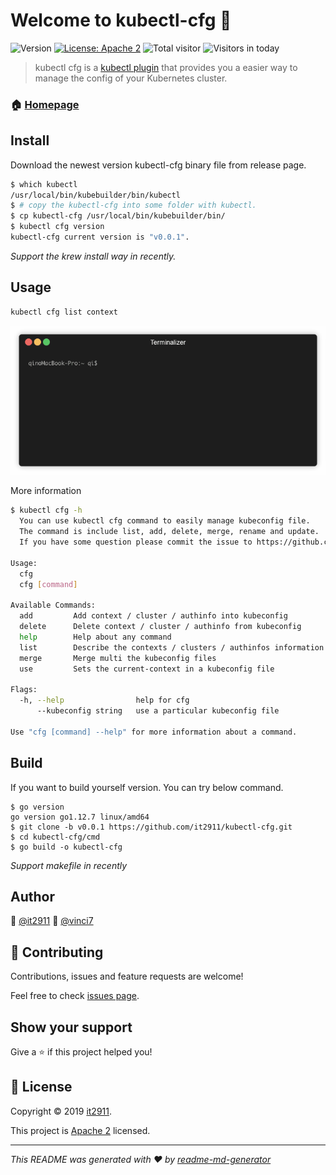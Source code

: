 # Welcome to kubectl-cfg 👋

![Version](https://img.shields.io/badge/version-0.0.1-blue.svg?cacheSeconds=2592000)
[![License: Apache 2](https://img.shields.io/badge/License-Apache%202-yellow.svg)](http://www.apache.org/licenses/LICENSE-2.0.html)
![Total visitor](https://visitor-count-badge.herokuapp.com/total.svg?repo_id=kubectl-cfg)
![Visitors in today](https://visitor-count-badge.herokuapp.com/today.svg?repo_id=kubectl-cfg)


> kubectl cfg is a [kubectl plugin](https://github.com/kubernetes-sigs/krew) that provides you a easier way to manage the config of your Kubernetes cluster.

### 🏠 [Homepage](https://github.com/it2911/kubectl-cfg)

## Install
Download the newest version kubectl-cfg binary file from release page. 
```sh
$ which kubectl
/usr/local/bin/kubebuilder/bin/kubectl
$ # copy the kubectl-cfg into some folder with kubectl.
$ cp kubectl-cfg /usr/local/bin/kubebuilder/bin/
$ kubectl cfg version
kubectl-cfg current version is "v0.0.1".
```
*Support the krew install way in recently.*

## Usage

```sh
kubectl cfg list context
```

![](https://raw.githubusercontent.com/77ImageHosting/repo1/master/imgrender1565764238132.gif)

More information

```sh
$ kubectl cfg -h                                
  You can use kubectl cfg command to easily manage kubeconfig file.
  The command is include list, add, delete, merge, rename and update.
  If you have some question please commit the issue to https://github.com/it2911/kubectl-cfg

Usage:
  cfg
  cfg [command]

Available Commands:
  add         Add context / cluster / authinfo into kubeconfig
  delete      Delete context / cluster / authinfo from kubeconfig
  help        Help about any command
  list        Describe the contexts / clusters / authinfos information in the kubeconfig file
  merge       Merge multi the kubeconfig files
  use         Sets the current-context in a kubeconfig file

Flags:
  -h, --help                help for cfg
      --kubeconfig string   use a particular kubeconfig file

Use "cfg [command] --help" for more information about a command.
```
## Build
If you want to build yourself version. You can try below command.
```
$ go version
go version go1.12.7 linux/amd64
$ git clone -b v0.0.1 https://github.com/it2911/kubectl-cfg.git
$ cd kubectl-cfg/cmd
$ go build -o kubectl-cfg
```
*Support makefile in recently*

## Author

👤 [@it2911](https://github.com/it2911) 👤 [@vinci7](https://github.com/vinci7)

## 🤝 Contributing

Contributions, issues and feature requests are welcome!

Feel free to check [issues page](https://github.com/it2911/kubectl-cfg/issues).

## Show your support

Give a ⭐️ if this project helped you!

## 📝 License

Copyright © 2019 [it2911](https://github.com/it2911).

This project is [Apache 2](http://www.apache.org/licenses/LICENSE-2.0.html) licensed.

***
_This README was generated with ❤️ by [readme-md-generator](https://github.com/kefranabg/readme-md-generator)_


